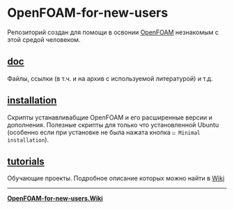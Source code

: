 # OpenFOAM-for-new-users
Репозиторий создан для помощи в освонии [OpenFOAM](https://github.com/StasF1/OpenFOAM-for-new-users/wiki/About) незнакомым с этой средой человеком.

## [doc](https://github.com/StasF1/OpenFOAM-for-new-users/tree/master/doc)
Файлы, ссылки (в т.ч. и на архив с используемой литературой) и т.д.

## [installation](https://github.com/StasF1/OpenFOAM-for-new-users/tree/master/installation)
Скрипты устанавливабщие OpenFOAM и его расширенные версии и дополнения. Полезные скрипты для только что установленной Ubuntu (особенно если при установке не была нажата кнопка `☑️ Minimal installation`).

## [tutorials](https://github.com/StasF1/OpenFOAM-for-new-users/tree/master/tutorials)
Обучающие проекты. Подробное описание которых можно найти в [Wiki](https://github.com/StasF1/OpenFOAM-for-new-users/wiki)

---
[**OpenFOAM-for-new-users.Wiki**](https://github.com/StasF1/OpenFOAM-for-new-users/wiki)
